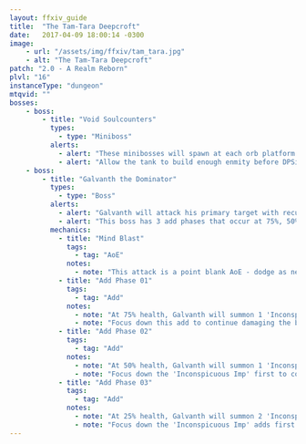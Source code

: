 ```yaml
---
layout: ffxiv_guide
title:  "The Tam-Tara Deepcroft"
date:   2017-04-09 18:00:14 -0300
image:
    - url: "/assets/img/ffxiv/tam_tara.jpg"
    - alt: "The Tam-Tara Deepcroft"
patch: "2.0 - A Realm Reborn"
plvl: "16"
instanceType: "dungeon"
mtqvid: ""
bosses:
    - boss:
        - title: "Void Soulcounters"
          types:
            - type: "Miniboss"
          alerts:
            - alert: "These minibosses will spawn at each orb platform throughout the dungeon."
            - alert: "Allow the tank to build enough enmity before DPSing them down."
    - boss:
        - title: "Galvanth the Dominator"
          types:
            - type: "Boss"
          alerts:
            - alert: "Galvanth will attack his primary target with recurring 'Water' spells."
            - alert: "This boss has 3 add phases that occur at 75%, 50%, and 25% of the boss' health bar."
          mechanics:
            - title: "Mind Blast"
              tags:
                - tag: "AoE"
              notes:
                - note: "This attack is a point blank AoE - dodge as necessary."
            - title: "Add Phase 01"
              tags:
                - tag: "Add"
              notes:
                - note: "At 75% health, Galvanth will summon 1 'Inconspicuous Imp' add that will tether to him, providing him with immunity."
                - note: "Focus down this add to continue damaging the boss."
            - title: "Add Phase 02"
              tags:
                - tag: "Add"
              notes:
                - note: "At 50% health, Galvanth will summon 1 'Inconspicuous Imp' add, 2 'Skeleton Soldier' adds, and 1 'Deepcroft Miteling' add."
                - note: "Focus down the 'Inconspicuous Imp' first to continue damaging the boss."
            - title: "Add Phase 03"
              tags:
                - tag: "Add"
              notes:
                - note: "At 25% health, Galvanth will summon 2 'Inconspicuous Imp' adds, 2 'Skeleton Soldier' adds, and 2 'Deepcroft Miteling' adds."
                - note: "Focus down the 'Inconspicuous Imp' adds first to continue damaging the boss."
---
```

